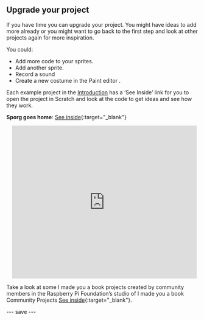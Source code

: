 ## Upgrade your project

If you have time you can upgrade your project. You might have ideas to add more already or you might want to go back to the first step and look at other projects again for more inspiration.

You could:
- Add more code to your sprites. 
- Add another sprite. 
- Record a sound 
- Create a new costume in the Paint editor . 

Each example project in the [Introduction](.) has a ‘See Inside’ link for you to open the project in Scratch and look at the code to get ideas and see how they work.

**Sporg goes home**: [See inside](https://scratch.mit.edu/projects/499498152/editor){:target="_blank"}
<div class="scratch-preview" style="margin-left: 15px;">
  <iframe allowtransparency="true" width="485" height="402" src="https://scratch.mit.edu/projects/embed/499498152/?autostart=false" frameborder="0"></iframe>
</div>

Take a look at some I made you a book projects created by community members in the Raspberry Pi Foundation’s studio of I made you a book Community Projects [See inside](https://scratch.mit.edu/studios/29092393/){:target="_blank"}.

--- save ---

